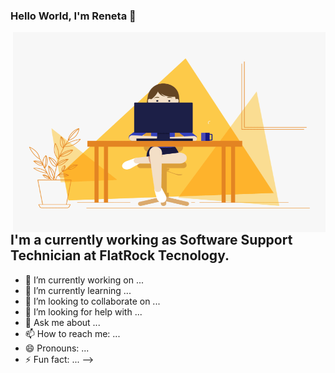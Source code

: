 ### Hello World, I'm Reneta 👋
<img align="right" alt="GIF" src="https://raw.githubusercontent.com/Nikolova9810/Nikolova9810/main/hello.gif" width="500" height="320" />


## I'm a currently working as Software Support Technician at FlatRock Tecnology.


- 🔭 I’m currently working on ...
- 🌱 I’m currently learning ...
- 👯 I’m looking to collaborate on ...
- 🤔 I’m looking for help with ...
- 💬 Ask me about ...
- 📫 How to reach me: ...
- 😄 Pronouns: ...
- ⚡ Fun fact: ...
-->
